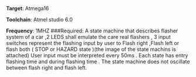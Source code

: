 **Target**: Atmega16

**Toolchain**: Atmel studio 6.0

**Frequency**: 1MHZ
###Required:
A state machine that describes flasher system of a car ,2 LEDS shall emulate the
care real flashers , 3 input switches represent the flashing input by user to
Flash right ,Flash left or flash both ( STOP or HAZARD state )(the image of the state machins is attached)
User input must be interpreted every 50ms .
Each state has entry flashing time and during flashing time .
The state machine does not oscillate between flash right and flash left.

